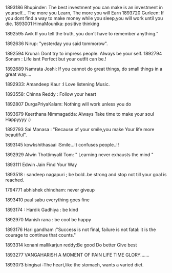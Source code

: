 1893186 Bhupinder: The best investment you can make is an investment in yourself... The more you Learn, The more you will Earn
1893720 Gurleen: If you dont find a way to make money while you sleep,you will work until you die.
1893001 HimaMounika: positive thinking


1892595 Avik If you tell the truth, you don't have to remember anything.”

1892636 Nirup: "yesterday you said tommorow".

1892594 Krunal: Dont try to impress people. Always be your self.
1892794 Sonam : Life isnt Perfect but your outfit can be.!

1892689 Namrata Joshi: If you cannot do great things, do small things in a great way....

1892933: Amandeep Kaur :I Love listening Music.

1893558: Chinna Reddy : Follow your heart

1892807 DurgaPriyaKalam: Nothing will work unless you do

1893679 Keerthana Nimmagadda: Always Take time to make your soul Happyyyy :)

1892793  Sai Manasa : "Because of your smile,you make Your life more beautiful".

1893145 kowkshithasaai :Smile…It confuses people..!!

1892929 Alwin Thottimyalil Tom: " Learning never exhausts the mind "

1893111 Edwin Jain Find Your Way

1893518 : sandeep nagapuri ; be bold..be strong and stop not till your goal is reached.

1794771 abhishek chindham: never giveup

1893410 paul sabu everything goes fine

1893174 : Hardik Gadhiya : be kind

1892970 Manish rana : be cool be happy

1893176 Hari gandham :"Success is not final, failure is not fatal: it is the courage to continue that counts." 

1893314 konani mallikarjun reddy:Be good Do better Give best 

1893277 VANGAHARISH A MOMENT OF PAIN LIFE TIME GLORY.......

1893073 bingisai :The heart,like the stomach, wants a varied diet.